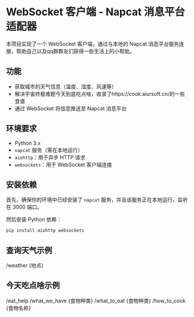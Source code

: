 # WebSocket 客户端 - Napcat 消息平台适配器

本项目实现了一个 WebSocket 客户端，通过与本地的 Napcat 消息平台服务连接，帮助自己以及qq群群友们获得一些生活上的小帮助。

## 功能

- 获取城市的天气信息（温度、湿度、风速等）
- 解决宇宙终极难题今天到底吃点啥，收录了https://cook.aiursoft.cn/的一些食谱
- 通过 WebSocket 将信息推送至 Napcat 消息平台

## 环境要求

- Python 3.x
- `napcat` 服务（需在本地运行）
- `aiohttp`：用于异步 HTTP 请求
- `websockets`：用于 WebSocket 客户端连接

## 安装依赖

首先，确保你的环境中已经安装了 `napcat` 服务，并且该服务正在本地运行，监听在 3000 端口。

然后安装 Python 依赖：

```bash
pip install aiohttp websockets
```

## 查询天气示例

/weather {地点}

## 今天吃点啥示例
/eat_help
/what_we_have {食物种类}
/what_to_eat {食物种类}
/how_to_cook {食物名称}